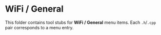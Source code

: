 # WiFi / General

This folder contains tool stubs for **WiFi / General** menu items.
Each `.h`/`.cpp` pair corresponds to a menu entry.
